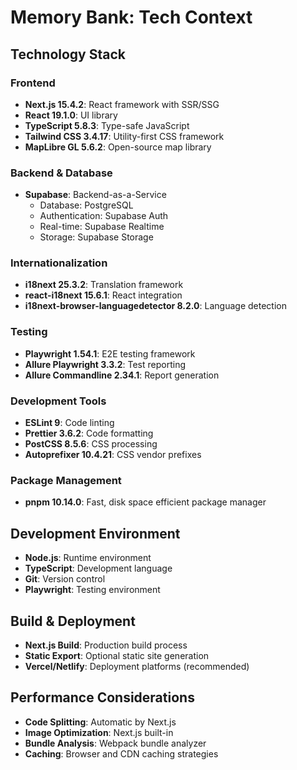 # Memory Bank: Tech Context

## Technology Stack

### Frontend
- **Next.js 15.4.2**: React framework with SSR/SSG
- **React 19.1.0**: UI library
- **TypeScript 5.8.3**: Type-safe JavaScript
- **Tailwind CSS 3.4.17**: Utility-first CSS framework
- **MapLibre GL 5.6.2**: Open-source map library

### Backend & Database
- **Supabase**: Backend-as-a-Service
  - Database: PostgreSQL
  - Authentication: Supabase Auth
  - Real-time: Supabase Realtime
  - Storage: Supabase Storage

### Internationalization
- **i18next 25.3.2**: Translation framework
- **react-i18next 15.6.1**: React integration
- **i18next-browser-languagedetector 8.2.0**: Language detection

### Testing
- **Playwright 1.54.1**: E2E testing framework
- **Allure Playwright 3.3.2**: Test reporting
- **Allure Commandline 2.34.1**: Report generation

### Development Tools
- **ESLint 9**: Code linting
- **Prettier 3.6.2**: Code formatting
- **PostCSS 8.5.6**: CSS processing
- **Autoprefixer 10.4.21**: CSS vendor prefixes

### Package Management
- **pnpm 10.14.0**: Fast, disk space efficient package manager

## Development Environment
- **Node.js**: Runtime environment
- **TypeScript**: Development language
- **Git**: Version control
- **Playwright**: Testing environment

## Build & Deployment
- **Next.js Build**: Production build process
- **Static Export**: Optional static site generation
- **Vercel/Netlify**: Deployment platforms (recommended)

## Performance Considerations
- **Code Splitting**: Automatic by Next.js
- **Image Optimization**: Next.js built-in
- **Bundle Analysis**: Webpack bundle analyzer
- **Caching**: Browser and CDN caching strategies
